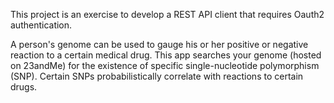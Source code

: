 
This project is an exercise to develop a REST API client that requires Oauth2 authentication.

A person's genome can be used to gauge his or her positive or negative reaction to a certain medical drug. This app searches your genome (hosted on 23andMe) for the existence of specific single-nucleotide polymorphism (SNP). Certain SNPs probabilistically correlate with reactions to certain drugs. 
